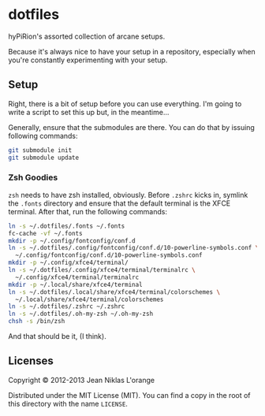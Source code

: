 # dotfiles

hyPiRion's assorted collection of arcane setups.

Because it's always nice to have your setup in a repository, especially when
you're constantly experimenting with your setup.

## Setup

Right, there is a bit of setup before you can use everything. I'm going to write
a script to set this up but, in the meantime...

Generally, ensure that the submodules are there. You can do that by issuing
following commands:

```bash
git submodule init
git submodule update
```

### Zsh Goodies

`zsh` needs to have zsh installed, obviously. Before `.zshrc` kicks in, symlink
the `.fonts` directory and ensure that the default terminal is the XFCE
terminal. After that, run the following commands:

```bash
ln -s ~/.dotfiles/.fonts ~/.fonts
fc-cache -vf ~/.fonts
mkdir -p ~/.config/fontconfig/conf.d
ln -s ~/.dotfiles/.config/fontconfig/conf.d/10-powerline-symbols.conf \
  ~/.config/fontconfig/conf.d/10-powerline-symbols.conf
mkdir -p ~/.config/xfce4/terminal/
ln -s ~/.dotfiles/.config/xfce4/terminal/terminalrc \
  ~/.config/xfce4/terminal/terminalrc
mkdir -p ~/.local/share/xfce4/terminal
ln -s ~/.dotfiles/.local/share/xfce4/terminal/colorschemes \
  ~/.local/share/xfce4/terminal/colorschemes
ln -s ~/.dotfiles/.zshrc ~/.zshrc
ln -s ~/.dotfiles/.oh-my-zsh ~/.oh-my-zsh
chsh -s /bin/zsh
```

And that should be it, (I think).

## Licenses

Copyright © 2012-2013 Jean Niklas L'orange

Distributed under the MIT License (MIT). You can find a copy in the root of
this directory with the name `LICENSE`.
